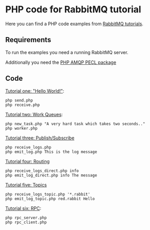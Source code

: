 # PHP code for RabbitMQ tutorial #

Here you can find a PHP code examples from [RabbitMQ
tutorials](http://www.rabbitmq.com/getstarted.html).


## Requirements ##

To run the examples you need a running RabbitMQ server.

Additionally you need the [PHP AMQP PECL package](http://php.net/manual/en/book.amqp.php)

## Code

[Tutorial one: "Hello World!"](http://www.rabbitmq.com/tutorial-one-python.html):

    php send.php
    php receive.php


[Tutorial two: Work Queues](http://www.rabbitmq.com/tutorial-two-python.html):

    php new_task.php "A very hard task which takes two seconds.."
    php worker.php


[Tutorial three: Publish/Subscribe](http://www.rabbitmq.com/tutorial-three-python.html)

    php receive_logs.php
    php emit_log.php This is the log message


[Tutorial four: Routing](http://www.rabbitmq.com/tutorial-four-python.html)

    php receive_logs_direct.php info
    php emit_log_direct.php info The message


[Tutorial five: Topics](http://www.rabbitmq.com/tutorial-five-python.html)

    php receive_logs_topic.php '*.rabbit'
    php emit_log_topic.php red.rabbit Hello


[Tutorial six: RPC](http://www.rabbitmq.com/tutorial-six-python.html):

    php rpc_server.php
    php rpc_client.php
